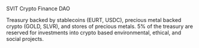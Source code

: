 SVIT Crypto Finance DAO

Treasury backed by stablecoins (EURT, USDC), precious metal backed crypto (GOLD, SLVR), and stores of precious metals. 5% of the treasury are reserved for investments into crypto based environmental, ethical, and social projects.
